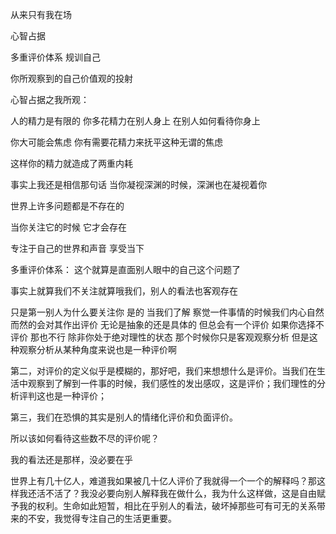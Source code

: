 从来只有我在场



心智占据

多重评价体系  规训自己



你所观察到的自己价值观的投射







心智占据之我所观：

人的精力是有限的 你多花精力在别人身上 在别人如何看待你身上

你大可能会焦虑 你有需要花精力来抚平这种无谓的焦虑

这样你的精力就造成了两重内耗

事实上我还是相信那句话 当你凝视深渊的时候，深渊也在凝视着你

世界上许多问题都是不存在的

当你关注它的时候 它才会存在

专注于自己的世界和声音 享受当下  



多重评价体系：
这个就算是直面别人眼中的自己这个问题了

事实上就算我们不关注就算哦我们，别人的看法也客观存在

只是第一别人为什么要关注你  是的 当我们了解 察觉一件事情的时候我们内心自然而然的会对其作出评价 无论是抽象的还是具体的 但总会有一个评价 如果你选择不评价 那也不行 除非你处于绝对理性的状态 那个时候你只是客观观察分析 但是这种观察分析从某种角度来说也是一种评价啊 

第二，对评价的定义似乎是模糊的，那好吧，我们来想想什么是评价。当我们在生活中观察到了解到一件事的时候，我们感性的发出感叹，这是评价；我们理性的分析评判这也是一种评价；

第三，我们在恐惧的其实是别人的情绪化评价和负面评价。



所以该如何看待这些数不尽的评价呢？

我的看法还是那样，没必要在乎

世界上有几十亿人，难道我如果被几十亿人评价了我就得一个一个的解释吗？那这样我还活不活了？我没必要向别人解释我在做什么，我为什么这样做，这是自由赋予我的权利。生命如此短暂，相比在乎别人的看法，破坏掉那些可有可无的关系带来的不安，我觉得专注自己的生活更重要。



